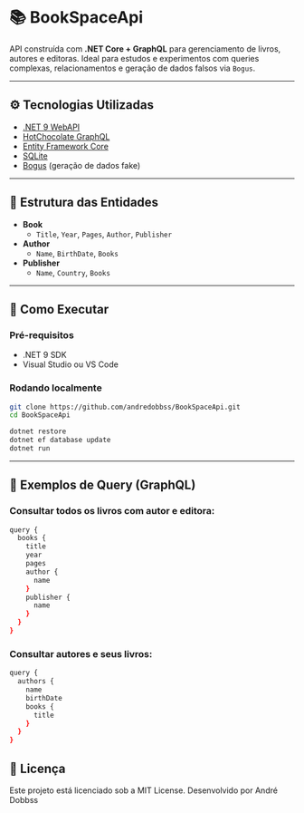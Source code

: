 # 📚 BookSpaceApi

API construída com **.NET Core + GraphQL** para gerenciamento de livros, autores e editoras. Ideal para estudos e experimentos com queries complexas, relacionamentos e geração de dados falsos via `Bogus`.

---

## ⚙️ Tecnologias Utilizadas

- [.NET 9 WebAPI](https://dotnet.microsoft.com/)
- [HotChocolate GraphQL](https://chillicream.com/)
- [Entity Framework Core](https://learn.microsoft.com/en-us/ef/)
- [SQLite](https://www.sqlite.org/?utm_source=chatgpt.com)
- [Bogus](https://github.com/bchavez/Bogus) (geração de dados fake)

---

## 🧱 Estrutura das Entidades

- **Book**
  - `Title`, `Year`, `Pages`, `Author`, `Publisher`
- **Author**
  - `Name`, `BirthDate`, `Books`
- **Publisher**
  - `Name`, `Country`, `Books`

---

## 🚀 Como Executar

### Pré-requisitos

- .NET 9 SDK
- Visual Studio ou VS Code

### Rodando localmente

```bash
git clone https://github.com/andredobbss/BookSpaceApi.git
cd BookSpaceApi

dotnet restore
dotnet ef database update
dotnet run
```

---

## 🔎 Exemplos de Query (GraphQL)

### Consultar todos os livros com autor e editora:

```bash
query {
  books {
    title
    year
    pages
    author {
      name
    }
    publisher {
      name
    }
  }
}
```

### Consultar autores e seus livros:
```bash
query {
  authors {
    name
    birthDate
    books {
      title
    }
  }
}
```
## 📄 Licença
Este projeto está licenciado sob a MIT License.
Desenvolvido por André Dobbss
